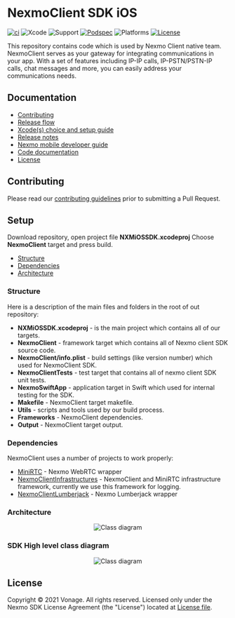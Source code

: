 # NexmoClient SDK iOS

[![ci][ci-svg]][ci-link] ![Xcode][xcode-svg] ![Support][support-svg] [![Podspec][podspec-svg]][podspec-link] ![Platforms][platforms-svg] [![License][license-svg]][license-link]

This repository contains code which is used by Nexmo Client native team.
NexmoClient serves as your gateway for integrating communications in your app.
With a set of features including IP-IP calls, IP-PSTN/PSTN-IP calls, chat messages and more, you can easily address your communications needs.

## Documentation

- [Contributing](#contributing)
- [Release flow](https://confluence.vonage.com/display/CAPI/iOS+SDK+Release+Flow)
- [Xcode(s) choice and setup guide](./XcodeChoiceAndSetup.md)
- [Release notes](https://developer.nexmo.com/client-sdk/sdk-documentation/ios/release-notes)
- [Nexmo mobile developer guide](https://developer.nexmo.com/client-sdk/setup/add-sdk-to-your-app/ios)
- [Code documentation](./CodeDocumentation.md)
- [License](#License)

## Contributing

Please read our [contributing guidelines](https://github.com/nexmoinc/nexmoclient-sdk-ios/blob/master/CONTRIBUTE.md) prior to submitting a Pull Request.

## Setup

Download repository, open project file **NXMiOSSDK.xcodeproj**
Choose **NexmoClient** target and press build.

- [Structure](#structure)
- [Dependencies](#Dependencies)
- [Architecture](#Architecture)

### Structure

Here is a description of the main files and folders in the root of out repository:

- **NXMiOSSDK.xcodeproj** - is the main project which contains all of our targets.
- **NexmoClient** - framework target which contains all of Nexmo client SDK source code.
- **NexmoClient/info.plist** -  build settings (like version number) which used for NexmoClient SDK.
- **NexmoClientTests** - test target that contains all of nexmo client SDK unit tests.
- **NexmoSwiftApp** - application target in Swift which used for internal testing for the SDK.
- **Makefile** - NexmoClient target makefile.
- **Utils** - scripts and tools used by our build process.
- **Frameworks** - NexmoClient dependencies.
- **Output** - NexmoClient target output.

### Dependencies

NexmoClient uses a number of projects to work properly:

- [MiniRTC](https://github.com/nexmoinc/nexmoclient-mini-rtc) - Nexmo WebRTC wrapper
- [NexmoClientInfrastructures](https://github.com/nexmoinc/nexmoclient-infrastructures) - NexmoClient and MiniRTC infrastructure framework, currently we use this framework for logging.
- [NexmoClientLumberjack](https://github.com/nexmoinc/nexmoclient-lumberjack-ios) - Nexmo Lumberjack wrapper

### Architecture

<p align="center">
    <img src="https://github.com/nexmoinc/nexmoclient-sdk-ios/blob/master/Utils/SDKDiagram.png" title="Class diagram">
</p>

### SDK High level class diagram

<p align="center">
    <img src="https://github.com/nexmoinc/nexmoclient-sdk-ios/blob/master/Utils/SDKClassDiagram.png" title="Class diagram">
</p>

## License

Copyright © 2021 Vonage. All rights reserved. Licensed only under the Nexmo SDK License Agreement (the "License") located at [License file](license-link).

[podspec-svg]: https://img.shields.io/cocoapods/v/NexmoClient.svg
[podspec-link]: https://cocoapods.org/pods/NexmoClient
[platforms-svg]: https://img.shields.io/cocoapods/p/NexmoClient
[license-svg]: https://img.shields.io/cocoapods/l/NexmoClient
[license-link]: https://github.com/nexmoinc/nexmoclient-sdk-ios/blob/master/LICENSE
[xcode-svg]: https://img.shields.io/badge/xcode-10.3%20%7C%2011-orange
[ci-svg]: https://github.com/nexmoinc/nexmoclient-sdk-ios/actions/workflows/ci.yml/badge.svg
[ci-link]: https://github.com/nexmoinc/nexmoclient-sdk-ios/actions/workflows/ci.yml
[support-svg]: https://img.shields.io/badge/support-Swift%20%7C%20ObjC-blue
